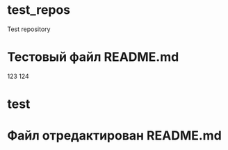 # test_repos
Test repository
# Тестовый файл README.md
123
124
# test
# Файл отредактирован README.md
